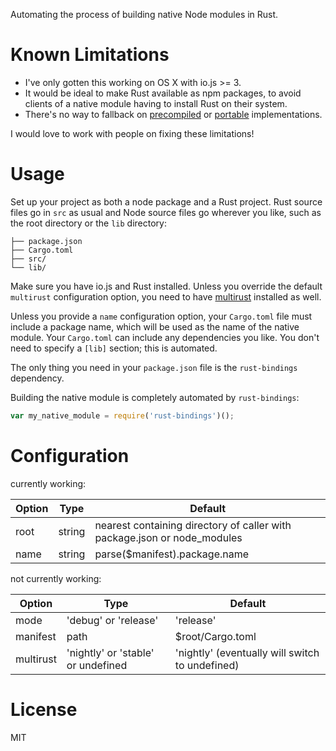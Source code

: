 Automating the process of building native Node modules in Rust.

# Known Limitations

* I've only gotten this working on OS X with io.js >= 3.
* It would be ideal to make Rust available as npm packages, to avoid clients of a native module having to install Rust on their system.
* There's no way to fallback on [precompiled](https://github.com/mapbox/node-pre-gyp) or [portable](http://insertafter.com/en/blog/native-node-module.html) implementations.

I would love to work with people on fixing these limitations!

# Usage

Set up your project as both a node package and a Rust project. Rust source files go in `src` as usual and Node source files go wherever you like, such as the root directory or the `lib` directory:

```
├── package.json
├── Cargo.toml
├── src/
└── lib/
```

Make sure you have io.js and Rust installed. Unless you override the default `multirust` configuration option, you need to have [multirust](https://github.com/brson/multirust) installed as well.

Unless you provide a `name` configuration option, your `Cargo.toml` file must include a package name, which will be used as the name of the native module. Your `Cargo.toml` can include any dependencies you like. You don't need to specify a `[lib]` section; this is automated.

The only thing you need in your `package.json` file is the `rust-bindings` dependency.

Building the native module is completely automated by `rust-bindings`:

```javascript
var my_native_module = require('rust-bindings')();
```

# Configuration

currently working:

| Option    | Type                               | Default                                                                  |
| --------- | ---------------------------------- | ------------------------------------------------------------------------ |
| root      | string                             | nearest containing directory of caller with package.json or node_modules |
| name      | string                             | parse($manifest).package.name                                            |

not currently working:

| Option    | Type                               | Default                                                                  |
| --------- | ---------------------------------- | ------------------------------------------------------------------------ |
| mode      | 'debug' or 'release'               | 'release'                                                                |
| manifest  | path                               | $root/Cargo.toml                                                         |
| multirust | 'nightly' or 'stable' or undefined | 'nightly' (eventually will switch to undefined)                          |


# License

MIT
